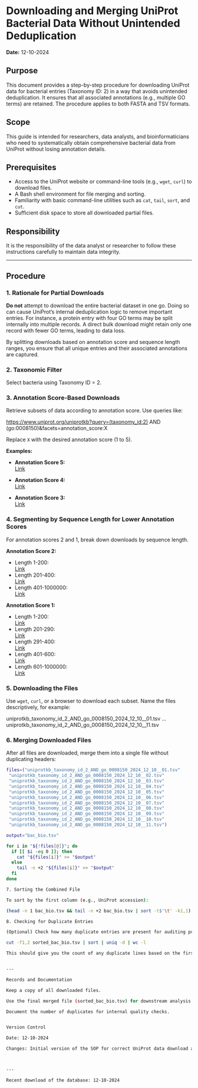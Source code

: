 # Downloading and Merging UniProt Bacterial Data Without Unintended Deduplication

**Date:** 12-10-2024

## Purpose
This document provides a step-by-step procedure for downloading UniProt data for bacterial entries (Taxonomy ID: 2) in a way that avoids unintended deduplication. It ensures that all associated annotations (e.g., multiple GO terms) are retained. The procedure applies to both FASTA and TSV formats.

## Scope
This guide is intended for researchers, data analysts, and bioinformaticians who need to systematically obtain comprehensive bacterial data from UniProt without losing annotation details.

## Prerequisites
- Access to the UniProt website or command-line tools (e.g., `wget`, `curl`) to download files.
- A Bash shell environment for file merging and sorting.
- Familiarity with basic command-line utilities such as `cat`, `tail`, `sort`, and `cut`.
- Sufficient disk space to store all downloaded partial files.

## Responsibility
It is the responsibility of the data analyst or researcher to follow these instructions carefully to maintain data integrity.

---

## Procedure

### 1. Rationale for Partial Downloads
**Do not** attempt to download the entire bacterial dataset in one go. Doing so can cause UniProt’s internal deduplication logic to remove important entries. For instance, a protein entry with four GO terms may be split internally into multiple records. A direct bulk download might retain only one record with fewer GO terms, leading to data loss.

By splitting downloads based on annotation score and sequence length ranges, you ensure that all unique entries and their associated annotations are captured.

### 2. Taxonomic Filter
Select bacteria using Taxonomy ID = 2.

### 3. Annotation Score-Based Downloads
Retrieve subsets of data according to annotation score. Use queries like:

https://www.uniprot.org/uniprotkb?query=(taxonomy_id:2) AND (go:0008150)&facets=annotation_score:X

Replace `X` with the desired annotation score (1 to 5).

**Examples:**
- **Annotation Score 5:**  
  [Link](https://www.uniprot.org/uniprotkb?query=%28taxonomy_id%3A2%29+AND+%28go%3A0008150%29&facets=annotation_score%3A5)

- **Annotation Score 4:**  
  [Link](https://www.uniprot.org/uniprotkb?query=%28taxonomy_id%3A2%29+AND+%28go%3A0008150%29&facets=annotation_score%3A4)

- **Annotation Score 3:**  
  [Link](https://www.uniprot.org/uniprotkb?query=%28taxonomy_id%3A2%29+AND+%28go%3A0008150%29&facets=annotation_score%3A3)

### 4. Segmenting by Sequence Length for Lower Annotation Scores
For annotation scores 2 and 1, break down downloads by sequence length.

**Annotation Score 2:**
- Length 1-200:  
  [Link](https://www.uniprot.org/uniprotkb?query=%28taxonomy_id%3A2%29+AND+%28go%3A0008150%29&facets=annotation_score%3A2%2Clength%3A%5B1+TO+200%5D)
- Length 201-400:  
  [Link](https://www.uniprot.org/uniprotkb?query=%28taxonomy_id%3A2%29+AND+%28go%3A0008150%29&facets=annotation_score%3A2%2Clength%3A%5B201+TO+400%5D)
- Length 401-1000000:  
  [Link](https://www.uniprot.org/uniprotkb?query=%28taxonomy_id%3A2%29+AND+%28go%3A0008150%29&facets=annotation_score%3A2%2Clength%3A%5B401+TO+1000000%5D)

**Annotation Score 1:**
- Length 1-200:  
  [Link](https://www.uniprot.org/uniprotkb?query=%28taxonomy_id%3A2%29+AND+%28go%3A0008150%29&facets=annotation_score%3A1%2Clength%3A%5B1+TO+200%5D)
- Length 201-290:  
  [Link](https://www.uniprot.org/uniprotkb?query=%28taxonomy_id%3A2%29+AND+%28go%3A0008150%29&facets=annotation_score%3A1%2Clength%3A%5B201+TO+290%5D)
- Length 291-400:  
  [Link](https://www.uniprot.org/uniprotkb?query=%28taxonomy_id%3A2%29+AND+%28go%3A0008150%29&facets=annotation_score%3A1%2Clength%3A%5B291+TO+400%5D)
- Length 401-600:  
  [Link](https://www.uniprot.org/uniprotkb?query=%28taxonomy_id%3A2%29+AND+%28go%3A0008150%29&facets=annotation_score%3A1%2Clength%3A%5B401+TO+600%5D)
- Length 601-1000000:  
  [Link](https://www.uniprot.org/uniprotkb?query=%28taxonomy_id%3A2%29+AND+%28go%3A0008150%29&facets=annotation_score%3A1%2Clength%3A%5B601+TO+1000000%5D)

### 5. Downloading the Files
Use `wget`, `curl`, or a browser to download each subset. Name the files descriptively, for example:

uniprotkb_taxonomy_id_2_AND_go_0008150_2024_12_10__01.tsv ... uniprotkb_taxonomy_id_2_AND_go_0008150_2024_12_10__11.tsv

### 6. Merging Downloaded Files
After all files are downloaded, merge them into a single file without duplicating headers:

```bash
files=("uniprotkb_taxonomy_id_2_AND_go_0008150_2024_12_10__01.tsv"
 "uniprotkb_taxonomy_id_2_AND_go_0008150_2024_12_10__02.tsv"
 "uniprotkb_taxonomy_id_2_AND_go_0008150_2024_12_10__03.tsv"
 "uniprotkb_taxonomy_id_2_AND_go_0008150_2024_12_10__04.tsv"
 "uniprotkb_taxonomy_id_2_AND_go_0008150_2024_12_10__05.tsv"
 "uniprotkb_taxonomy_id_2_AND_go_0008150_2024_12_10__06.tsv"
 "uniprotkb_taxonomy_id_2_AND_go_0008150_2024_12_10__07.tsv"
 "uniprotkb_taxonomy_id_2_AND_go_0008150_2024_12_10__08.tsv"
 "uniprotkb_taxonomy_id_2_AND_go_0008150_2024_12_10__09.tsv"
 "uniprotkb_taxonomy_id_2_AND_go_0008150_2024_12_10__10.tsv"
 "uniprotkb_taxonomy_id_2_AND_go_0008150_2024_12_10__11.tsv")

output="bac_bio.tsv"

for i in "${!files[@]}"; do
  if [[ $i -eq 0 ]]; then
    cat "${files[i]}" >> "$output"
  else
    tail -n +2 "${files[i]}" >> "$output"
  fi
done

7. Sorting the Combined File

To sort by the first column (e.g., UniProt accession):

(head -n 1 bac_bio.tsv && tail -n +2 bac_bio.tsv | sort -t$'\t' -k1,1) > sorted_bac_bio.tsv

8. Checking for Duplicate Entries

(Optional) Check how many duplicate entries are present for auditing purposes:

cut -f1,2 sorted_bac_bio.tsv | sort | uniq -d | wc -l

This should give you the count of any duplicate lines based on the first two columns.


---

Records and Documentation

Keep a copy of all downloaded files.

Use the final merged file (sorted_bac_bio.tsv) for downstream analysis.

Document the number of duplicates for internal quality checks.


Version Control

Date: 12-10-2024

Changes: Initial version of the SOP for correct UniProt data download and merging.



---

Recent download of the database: 12-10-2024




